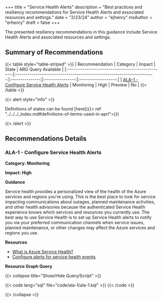 +++
title = "Service Health Alerts"
description = "Best practices and resiliency recommendations for Service Health Alerts and associated resources and settings."
date = "2/23/24"
author = "ejhenry"
msAuthor = "erhenry"
draft = false
+++

The presented resiliency recommendations in this guidance include Service Health Alerts and associated resources and settings.

## Summary of Recommendations

{{< table style="table-striped" >}}
| Recommendation                                    |                                Category                                 |     Impact      |      State       | ARG Query Available |
|:--------------------------------------------------|:-----------------------------------------------------------------------:|:---------------:|:----------------:|:-------------------:|
| [ALA-1 - Configure Service Health Alerts](#ala-1---configure-service-health-alerts) | Monitoring | High | Preview |         No         |
{{< /table >}}

{{< alert style="info" >}}

Definitions of states can be found [here]({{< ref "../../../_index.md#definitions-of-terms-used-in-aprl">}})

{{< /alert >}}

## Recommendations Details

### ALA-1 - Configure Service Health Alerts

**Category: Monitoring**

**Impact: High**

**Guidance**

Service health provides a personalized view of the health of the Azure services and regions you're using. This is the best place to look for service impacting communications about outages, planned maintenance activities, and other health advisories because the authenticated Service Health experience knows which services and resources you currently use. The best way to use Service Health is to set up Service Health alerts to notify you via your preferred communication channels when service issues, planned maintenance, or other changes may affect the Azure services and regions you use.

**Resources**

- [What is Azure Service Health?](https://learn.microsoft.com/azure/service-health/overview)
- [Configure alerts for service health events](https://learn.microsoft.com/azure/service-health/alerts-activity-log-service-notifications-portal)

**Resource Graph Query**

{{< collapse title="Show/Hide Query/Script" >}}

{{< code lang="sql" file="code/ala-1/ala-1.kql" >}} {{< /code >}}

{{< /collapse >}}
